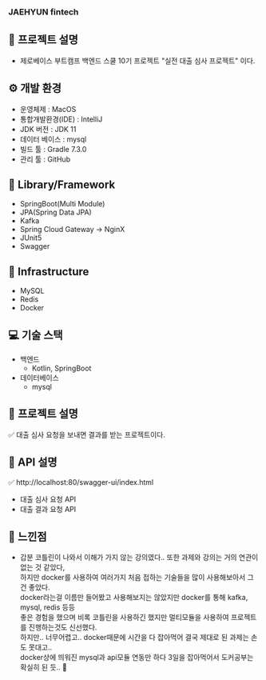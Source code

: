 ### JAEHYUN fintech

## 📢 프로젝트 설명
- 제로베이스 부트캠프 백엔드 스쿨 10기 프로젝트 "실전 대출 심사 프로젝트" 이다.

## ⚙ 개발 환경
- 운영체제 : MacOS
- 통합개발환경(IDE) : IntelliJ
- JDK 버전 : JDK 11
- 데이터 베이스 : mysql
- 빌드 툴 : Gradle 7.3.0
- 관리 툴 : GitHub

## 🔌 Library/Framework
- SpringBoot(Multi Module)
- JPA(Spring Data JPA)
- Kafka
- Spring Cloud Gateway -> NginX
- JUnit5
- Swagger

## 🔌 Infrastructure
- MySQL
- Redis
- Docker


## 💻 기술 스택
- 백엔드
    - Kotlin, SpringBoot
- 데이터베이스
    - mysql</br>

## 👾 프로젝트 설명
✅ 대출 심사 요청을 보내면 결과를 받는 프로젝트이다.

## 👾 API 설명
✅ http://localhost:80/swagger-ui/index.html
- 대출 심사 요청 API
- 대출 결과 요청 API

## 🌝 느낀점
- 갑분 코틀린이 나와서 이해가 가지 않는 강의였다.. 또한 과제와 강의는 거의 연관이 없는 것 같았다,</br>
  하지만 docker를 사용하여 여러가지 처음 접하는 기술들을 많이 사용해보아서 그건 좋았다.</br>
  docker라는걸 이름만 들어봤고 사용해보지는 않았지만 docker를 통해 kafka, mysql, redis 등등</br>
  좋은 경험을 했으며 비록 코틀린을 사용하긴 했지만 멀티모듈을 사용하여 프로젝트를 진행하는것도 신선했다.</br>
  하지만.. 너무어렵고.. docker때문에 시간을 다 잡아먹어 결국 제대로 된 과제는 손도 못대고..</br>
  docker상에 띄워진 mysql과 api모듈 연동만 하다 3일을 잡아먹어서 도커공부는 확실히 된 듯.. 🤪</br>
